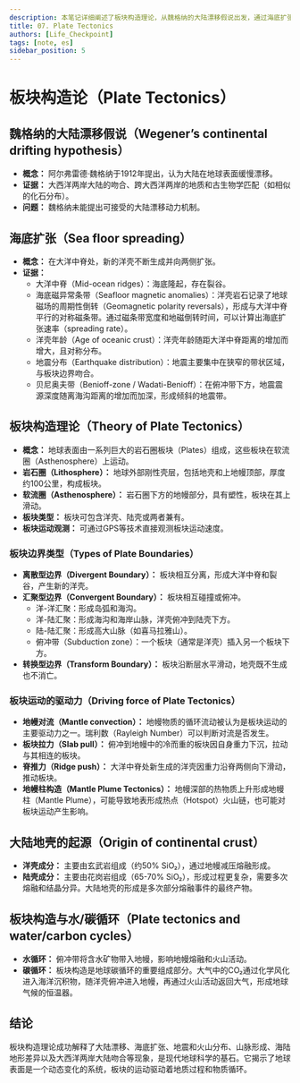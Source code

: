 ```yaml
---
description: 本笔记详细阐述了板块构造理论，从魏格纳的大陆漂移假说出发，通过海底扩张的证据（磁异常、洋壳年龄、地震分布）支持板块构造概念，介绍了板块边界类型、运动驱动力（地幔对流、板块拉力、脊推力）以及板块构造在大陆地壳形成和水碳循环中的作用。
title: 07. Plate Tectonics
authors: [Life_Checkpoint]
tags: [note, es]
sidebar_position: 5
---
```

# 板块构造论（Plate Tectonics）

## 魏格纳的大陆漂移假说（Wegener’s continental drifting hypothesis）

*   **概念：** 阿尔弗雷德·魏格纳于1912年提出，认为大陆在地球表面缓慢漂移。
*   **证据：** 大西洋两岸大陆的吻合、跨大西洋两岸的地质和古生物学匹配（如相似的化石分布）。
*   **问题：** 魏格纳未能提出可接受的大陆漂移动力机制。

## 海底扩张（Sea floor spreading）

*   **概念：** 在大洋中脊处，新的洋壳不断生成并向两侧扩张。
*   **证据：**
    *   大洋中脊（Mid-ocean ridges）：海底隆起，存在裂谷。
    *   海底磁异常条带（Seafloor magnetic anomalies）：洋壳岩石记录了地球磁场的周期性倒转（Geomagnetic polarity reversals），形成与大洋中脊平行的对称磁条带。通过磁条带宽度和地磁倒转时间，可以计算出海底扩张速率（spreading rate）。
    *   洋壳年龄（Age of oceanic crust）：洋壳年龄随距大洋中脊距离的增加而增大，且对称分布。
    *   地震分布（Earthquake distribution）：地震主要集中在狭窄的带状区域，与板块边界吻合。
    *   贝尼奥夫带（Benioff-zone / Wadati-Benioff）：在俯冲带下方，地震震源深度随离海沟距离的增加而加深，形成倾斜的地震带。

## 板块构造理论（Theory of Plate Tectonics）

*   **概念：** 地球表面由一系列巨大的岩石圈板块（Plates）组成，这些板块在软流圈（Asthenosphere）上运动。
*   **岩石圈（Lithosphere）：** 地球外部刚性壳层，包括地壳和上地幔顶部，厚度约100公里，构成板块。
*   **软流圈（Asthenosphere）：** 岩石圈下方的地幔部分，具有塑性，板块在其上滑动。
*   **板块类型：** 板块可包含洋壳、陆壳或两者兼有。
*   **板块运动观测：** 可通过GPS等技术直接观测板块运动速度。

### 板块边界类型（Types of Plate Boundaries）

*   **离散型边界（Divergent Boundary）：** 板块相互分离，形成大洋中脊和裂谷，产生新的洋壳。
*   **汇聚型边界（Convergent Boundary）：** 板块相互碰撞或俯冲。
    *   洋-洋汇聚：形成岛弧和海沟。
    *   洋-陆汇聚：形成海沟和海岸山脉，洋壳俯冲到陆壳下方。
    *   陆-陆汇聚：形成高大山脉（如喜马拉雅山）。
    *   俯冲带（Subduction zone）：一个板块（通常是洋壳）插入另一个板块下方。
*   **转换型边界（Transform Boundary）：** 板块沿断层水平滑动，地壳既不生成也不消亡。

### 板块运动的驱动力（Driving force of Plate Tectonics）

*   **地幔对流（Mantle convection）：** 地幔物质的循环流动被认为是板块运动的主要驱动力之一。瑞利数（Rayleigh Number）可以判断对流是否发生。
*   **板块拉力（Slab pull）：** 俯冲到地幔中的冷而重的板块因自身重力下沉，拉动与其相连的板块。
*   **脊推力（Ridge push）：** 大洋中脊处新生成的洋壳因重力沿脊两侧向下滑动，推动板块。
*   **地幔柱构造（Mantle Plume Tectonics）：** 地幔深部的热物质上升形成地幔柱（Mantle Plume），可能导致地表形成热点（Hotspot）火山链，也可能对板块运动产生影响。

## 大陆地壳的起源（Origin of continental crust）

*   **洋壳成分：** 主要由玄武岩组成（约50% SiO₂），通过地幔减压熔融形成。
*   **陆壳成分：** 主要由花岗岩组成（65-70% SiO₂），形成过程更复杂，需要多次熔融和结晶分异。大陆地壳的形成是多次部分熔融事件的最终产物。

## 板块构造与水/碳循环（Plate tectonics and water/carbon cycles）

*   **水循环：** 俯冲带将含水矿物带入地幔，影响地幔熔融和火山活动。
*   **碳循环：** 板块构造是地球碳循环的重要组成部分。大气中的CO₂通过化学风化进入海洋沉积物，随洋壳俯冲进入地幔，再通过火山活动返回大气，形成地球气候的恒温器。

## 结论

板块构造理论成功解释了大陆漂移、海底扩张、地震和火山分布、山脉形成、海陆地形差异以及大西洋两岸大陆吻合等现象，是现代地球科学的基石。它揭示了地球表面是一个动态变化的系统，板块的运动驱动着地质过程和物质循环。